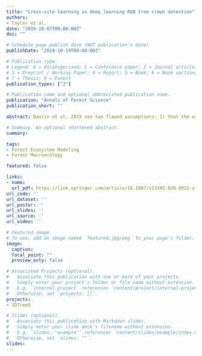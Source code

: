 ```yaml
---
title: "Cross-site learning in deep learning RGB tree crown detection"
authors:
- Taylor et al.
date: "2019-10-07T00:00:00Z"
doi: ""

# Schedule page publish date (NOT publication's date).
publishDate: "2019-10-19T00:00:00Z"

# Publication type.
# Legend: 0 = Uncategorized; 1 = Conference paper; 2 = Journal article;
# 3 = Preprint / Working Paper; 4 = Report; 5 = Book; 6 = Book section;
# 7 = Thesis; 8 = Patent
publication_types: ["2"]

# Publication name and optional abbreviated publication name.
publication: "Annals of Forest Science"
publication_short: ""

abstract: Bastin et al. 2019 use two flawed assumptions: 1) that the area suitable for restoration does not contain any carbon currently, and 2) that soil organic carbon (SOC) from increased canopy cover will accumulate quickly enough to mitigate anthropogenic carbon emissions. We re-evaluated the potential carbon storage worldwide using empirical relationships of tree cover and carbon. We use global datasets of tree cover, soil organic carbon, and above ground biomass to estimate the empirical relationships of tree cover and carbon stock storage. A more realistic range of global carbon storage potential is between 71.7 and 75.7 GtC globally, with a large uncertainty associated with SOC. This is less than half of the original 205 GtC estimate. The potential global carbon storage of restored forests is much less than that estimated by Bastin et al. 2019.

# Summary. An optional shortened abstract.
summary:

tags:
- Forest Ecosystem Modeling
- Forest Macroecology

featured: false

links:
- name:
  url_pdf: https://link.springer.com/article/10.1007/s13595-020-0922-z
url_code: ''
url_dataset: ''
url_poster: ''
url_slides: ''
url_source: ''
url_video: ''

# Featured image
# To use, add an image named `featured.jpg/png` to your page's folder.
image:
  caption:
  focal_point: ""
  preview_only: false

# Associated Projects (optional).
#   Associate this publication with one or more of your projects.
#   Simply enter your project's folder or file name without extension.
#   E.g. `internal-project` references `content/project/internal-project/index.md`.
#   Otherwise, set `projects: []`.
projects:
- IDTreeS

# Slides (optional).
#   Associate this publication with Markdown slides.
#   Simply enter your slide deck's filename without extension.
#   E.g. `slides: "example"` references `content/slides/example/index.md`.
#   Otherwise, set `slides: ""`.
slides:
---
```

